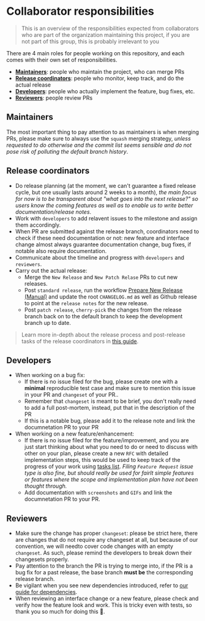 # Collaborator responsibilities

> This is an overview of the responsibilities expected from collaborators who are part of the organization maintaining this project, if you are not part of this group, this is probably irrelevant to you

There are 4 main roles for people working on this repository, and each comes with their own set of responsibilities.

- **[Maintainers](#maintainers)**: people who maintain the project, who can merge PRs
- **[Release coordinators](#release-coordinators)**: people who monitor, keep track, and do the actual release
- **[Developers](#developers)**: people who actually implement the feature, bug fixes, etc.
- **[Reviewers](#reviewers)**: people review PRs

## Maintainers

The most important thing to pay attention to as maintainers is when merging PRs, please make sure to always use the `squash` merging strategy, _unless requested to do otherwise and the commit list seems sensible and do not pose risk of polluting the default branch history_.

## Release coordinators

- Do release planning (at the moment, we can't guarantee a fixed release cycle, but one usually lasts around 2 weeks to a month), _the main focus for now is to be transparent about "what goes into the next release?" so users know the coming features as well as to enable us to write better documentation/release notes_.
- Work with `developers` to add relavent issues to the milestone and assign them accordingly.
- When PR are submitted against the release branch, coordinators need to check if these need documentation or not: new feature and interface change almost always guarantee documentation change, bug fixes, if notable also require documentation.
- Communicate about the timeline and progress with `developers` and `reviewers`.
- Carry out the actual release:
  - Merge the `New Release` and `New Patch Relase` PRs to cut new releases.
  - Post `standard release`, run the workflow [Prepare New Release (Manual)](https://github.com/finos/legend-studio/actions/workflows/release-prepare-manual.yml) and update the root `CHANGELOG.md` as well as Github release to point at the `release notes` for the new release.
  - Post `patch release`, `cherry-pick` the changes from the release branch back on to the default branch to keep the development branch up to date.

> Learn more in-depth about the release process and post-release tasks of the release coordinators in [this guide](./release-process.md).

## Developers

- When working on a bug fix:
  - If there is no issue filed for the bug, please create one with a **minimal** reproducible test case and make sure to mention this issue in your PR and `changeset` of your PR..
  - Remember that `changeset` is meant to be brief, you don't really need to add a full post-mortem, instead, put that in the description of the PR
  - If this is a notable bug, please add it to the release note and link the documnetation PR to your PR
- When working on a new feature/enhancement:
  - If there is no issue filed for the feature/improvement, and you are just start thinking about what you need to do or need to discuss with other on your plan, please create a new `RFC` with detailed implementation steps, this would be used to keep track of the progress of your work using [tasks list](https://docs.github.com/en/issues/tracking-your-work-with-issues/about-task-lists). _Filing `Feature Request` issue type is also fine, but should really be used for fairlt simple features or features where the scope and implementation plan have not been thought through._
  - Add documentation with `screenshots` and `GIFs` and link the documnetation PR to your PR.

## Reviewers

- Make sure the change has proper `changeset`: please be strict here, there are changes that do not require any changeset at all, but because of our convention, we will needto cover code changes with an empty `changeset`. As such, please remind the developers to break down their changesets properly.
- Pay attention to the branch the PR is trying to merge into, if the PR is a bug fix for a past release, the base branch **must be** the corresponding release branch.
- Be vigilant when you see new dependencies introduced, refer to [our guide for dependencies](./dependencies).
- When reviewing an interface change or a new feature, please check and verify how the feature look and work. This is tricky even with tests, so thank you so much for doing this :pray:.
